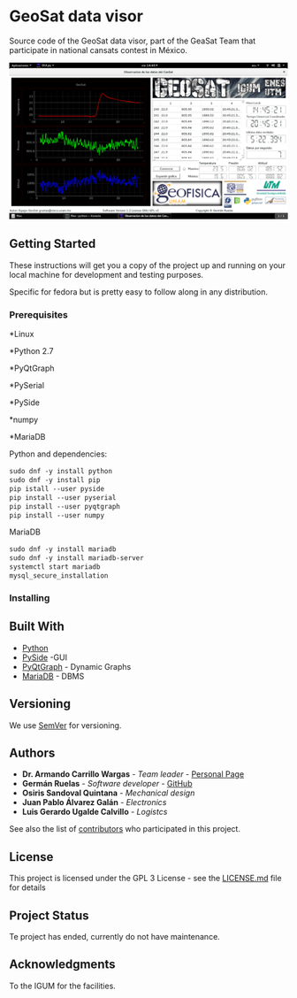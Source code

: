 # GeoSat data visor

Source code of the GeoSat data visor, part of the GeaSat Team that participate in national cansats contest in México.

![Alt text](files/sistema.png?raw=true "Title")

## Getting Started

These instructions will get you a copy of the project up and running on your local machine for development and testing purposes.

Specific for fedora but is pretty easy to follow along in any distribution.

### Prerequisites

*Linux

*Python 2.7

*PyQtGraph

*PySerial

*PySide

*numpy

*MariaDB


Python and dependencies:
```
sudo dnf -y install python
sudo dnf -y install pip
pip istall --user pyside
pip install --user pyserial
pip install --user pyqtgraph
pip install --user numpy
```

MariaDB
```
sudo dnf -y install mariadb
sudo dnf -y install mariadb-server
systemctl start mariadb
mysql_secure_installation
```

### Installing


## Built With

* [Python](https://www.python.org/downloads/release/python-2714/)
* [PySide](https://pypi.org/project/PySide/) -GUI
* [PyQtGraph](http://pyqtgraph.org/) - Dynamic Graphs
* [MariaDB](https://downloads.mariadb.org/mariadb/10.2.14/) - DBMS


## Versioning

We use [SemVer](http://semver.org/) for versioning. 

## Authors

* **Dr. Armando Carrillo Wargas** - *Team leader* - [Personal Page](http://www.geofisica.unam.mx/michoacan/personal/acv.php)
* **Germán Ruelas** - *Software developer* - [GitHub](https://github.com/lgruelas)
* **Osiris Sandoval Quintana** - *Mechanical design*
* **Juan Pablo Álvarez Galán** - *Electronics*
* **Luis Gerardo Ugalde Calvillo** - *Logistcs*

See also the list of [contributors](https://github.com/your/project/contributors) who participated in this project.

## License

This project is licensed under the GPL 3 License - see the [LICENSE.md](LICENSE.md) file for details

## Project Status

Te project has ended, currently do not have maintenance.

## Acknowledgments

To the IGUM for the facilities.
